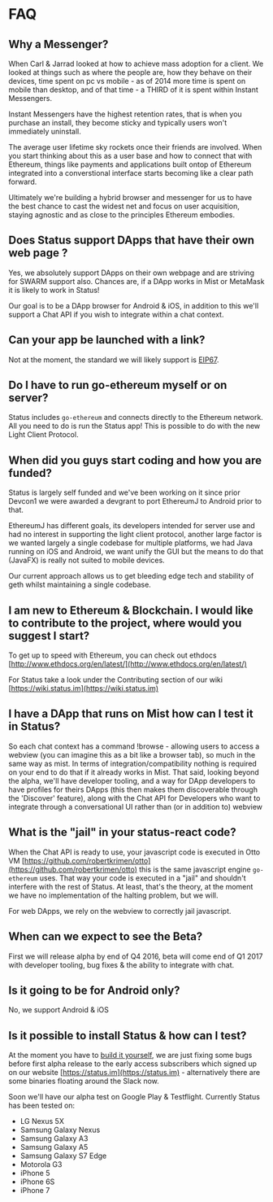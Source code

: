 # FAQ

## Why a Messenger?

When Carl & Jarrad looked at how to achieve mass adoption for a client. We looked at things such as where the people are, how they behave on their devices, time spent on pc vs mobile - as of 2014 more time is spent on mobile than desktop, and of that time - a THIRD of it is spent within Instant Messengers.

Instant Messengers have the highest retention rates, that is when you purchase an install, they become sticky and typically users won't immediately uninstall. 

The average user lifetime sky rockets once their friends are involved. When you start thinking about this as a user base and how to connect that with Ethereum, things like payments and applications built ontop of Ethereum integrated into a converstional interface starts becoming like a clear path forward.

Ultimately we're building a hybrid browser and messenger for us to have the best chance to cast the widest net and focus on user acquisition, staying agnostic and as close to the principles Ethereum embodies.

## Does Status support DApps that have their own web page ?

Yes, we absolutely support DApps on their own webpage and are striving for SWARM support also. Chances are, if a DApp works in Mist or MetaMask it is likely to work in Status!

Our goal is to be a DApp browser for Android & iOS, in addition to this we'll support a Chat API if you wish to integrate within a chat context.
 
## Can your app be launched with a link?

Not at the moment, the standard we will likely support is [EIP67](https://github.com/ethereum/EIPs/issues/67).

## Do I have to run go-ethereum myself or on server?

Status includes `go-ethereum` and connects directly to the Ethereum network. All you need to do is run the Status app! This is possible to do with the new Light Client Protocol.

## When did you guys start coding and how you are funded?

Status is largely self funded and we've been working on it since prior Devcon1 we were awarded a devgrant to port EthereumJ to Android prior to that.

EthereumJ has different goals, its developers intended for server use and had no interest in supporting the light client protocol, another large factor is we wanted largely a single codebase for multiple platforms, we had Java running on iOS and Android, we want unify the GUI but the means to do that (JavaFX) is really not suited to mobile devices. 

Our current approach allows us to get bleeding edge tech and stability of geth whilst maintaining a single codebase.

## I am new to Ethereum & Blockchain. I would like to contribute to the project, where would you suggest I start?

To get up to speed with Ethereum, you can check out ethdocs  
[http://www.ethdocs.org/en/latest/](http://www.ethdocs.org/en/latest/)

For Status take a look under the Contributing section of our wiki  
[https://wiki.status.im](https://wiki.status.im)

## I have a DApp that runs on Mist how can I test it in Status?

So each chat context has a command !browse - allowing users to access a webview (you can imagine this as a bit like a browser tab), so much in the same way as mist. In terms of integration/compatibility nothing is required on your end to do that if it already works in Mist.
That said, looking beyond the alpha, we'll have developer tooling, and a way for DApp developers to have profiles for theirs DApps (this then makes them discoverable through the 'Discover' feature), along with the Chat API for Developers who want to integrate through a conversational UI rather than (or in addition to) webview

##  What is the "jail" in your status-react code?

When the Chat API is ready to use, your javascript code is executed in Otto VM  [https://github.com/robertkrimen/otto](https://github.com/robertkrimen/otto)  this is the same javascript engine `go-ethereum` uses. That way your code is executed in a "jail" and shouldn't interfere with the rest of Status. At least, that's the theory, at the moment we have no implementation of the halting problem, but we will.

For web DApps, we rely on the webview to correctly jail javascript.

## When can we expect to see the Beta?
First we will release alpha by end of Q4 2016, beta will come end of Q1 2017 with developer tooling, bug fixes & the ability to integrate with chat.

## Is it going to be for Android only? 

No, we support Android & iOS

## Is it possible to install Status & how can I test?

At the moment you have to [build it yourself](../contributing/development/building-status.md), we are just fixing some bugs before first alpha release to the early access subscribers which signed up on our website [https://status.im](https://status.im) - alternatively there are some binaries floating around the Slack now.

Soon we'll have our alpha test on Google Play & Testflight. Currently Status has been tested on:

- LG Nexus 5X
- Samsung Galaxy Nexus
- Samsung Galaxy A3
- Samsung Galaxy A5
- Samsung Galaxy S7 Edge
- Motorola G3
- iPhone 5
- iPhone 6S
- iPhone 7







